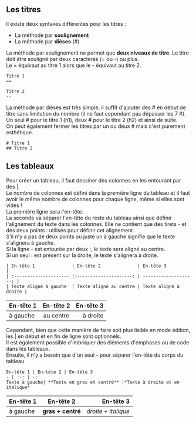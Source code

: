 ## Les titres
Il existe deux syntaxes différentes pour les titres :
* La méthode par **soulignement**
* La méthode par **dièses** (#)

La méthode par soulignement ne permet que **deux niveaux de titre**. Le titre doit être souligné par deux caractères (= ou -) ou plus.     
Le = équivaut au titre 1 alors que le - équivaut au titre 2.


    Titre 1
    ==

    Titre 2
    --


 La méthode par dièses est très simple, il suffit d'ajouter des # en début de titre sans limitation du nombre (il ne faut cependant pas dépasser les 7 #).       
 Un seul # pour le titre 1 (h1), deux # pour le titre 2 (h2) et ainsi de suite.       
 On peut également fermer les titres par un ou deux # mais c'est purement esthétique.


    # Titre 1
    ## Titre 2


## Les tableaux
Pour créer un tableau, il faut dessiner des colonnes en les entourant par des |.        
Le nombre de colonnes est défini dans la première ligne du tableau et il faut avoir le même nombre de colonnes pour chaque ligne, même si elles sont vides !     
La première ligne sera l'en-tête.     
La seconde va séparer l'en-tête du reste du tableau ainsi que définir l'alignement du texte dans les colonnes. Elle ne contient que des tirets - et des deux points : utilisés pour définir cet alignement.     
S'il n'y a pas de deux points ou juste un à gauche signifie que le texte s'alignera à gauche.     
Si la ligne - est entourée par deux :, le texte sera aligné au centre.   
Si un seul : est présent sur la droite, le texte s'alignera à droite.   


    | En-tête 1              | En-tête 2              | En-tête 3             |
    | :--------------------- |:---------------------: | --------------------: |
    | Texte aligné à gauche  | Texte aligné au centre | Texte aligné à droite |


| En-tête 1              | En-tête 2              | En-tête 3             |
| :--------------------- |:---------------------: | --------------------: |
|à gauche                |      au centre         |               à droite|


Cependant, bien que cette manière de faire soit plus lisible en mode édition, les | en début et en fin de ligne sont optionnels.   
Il est également possible d'imbriquer des éléments d'emphases ou de code dans les tableaux.   
Ensuite, il n'y a besoin que d'un seul - pour séparer l'en-tête du corps du tableau.    


    En-tête 1 | En-tête 2 | En-tête 3
    - | :-: | -:
    Texte à gauche| **Texte en gras et centré** |*Texte à droite et en italique*


En-tête 1 | En-tête 2 | En-tête 3
-| :-: | -:
à gauche | **gras + centré** | *droite + italique*
